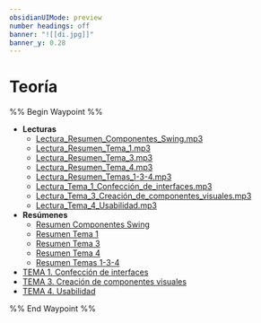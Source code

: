 ```yaml
---
obsidianUIMode: preview
number headings: off
banner: "![[di.jpg]]"
banner_y: 0.28
---
```

# Teoría
%% Begin Waypoint %%
- **Lecturas**
	- [Lectura_Resumen_Componentes_Swing.mp3](./Lecturas/Lectura_Resumen_Componentes_Swing.mp3)
	- [Lectura_Resumen_Tema_1.mp3](./Lecturas/Lectura_Resumen_Tema_1.mp3)
	- [Lectura_Resumen_Tema_3.mp3](./Lecturas/Lectura_Resumen_Tema_3.mp3)
	- [Lectura_Resumen_Tema_4.mp3](./Lecturas/Lectura_Resumen_Tema_4.mp3)
	- [Lectura_Resumen_Temas_1-3-4.mp3](./Lecturas/Lectura_Resumen_Temas_1-3-4.mp3)
	- [Lectura_Tema_1_Confección_de_interfaces.mp3](./Lecturas/Lectura_Tema_1_Confecci%C3%B3n_de_interfaces.mp3)
	- [Lectura_Tema_3_Creación_de_componentes_visuales.mp3](./Lecturas/Lectura_Tema_3_Creaci%C3%B3n_de_componentes_visuales.mp3)
	- [Lectura_Tema_4_Usabilidad.mp3](./Lecturas/Lectura_Tema_4_Usabilidad.mp3)
- **Resúmenes**
	- [Resumen Componentes Swing](./Res%C3%BAmenes/Resumen%20Componentes%20Swing.md)
	- [Resumen Tema 1](./Res%C3%BAmenes/Resumen%20Tema%201.md)
	- [Resumen Tema 3](./Res%C3%BAmenes/Resumen%20Tema%203.md)
	- [Resumen Tema 4](./Res%C3%BAmenes/Resumen%20Tema%204.md)
	- [Resumen Temas 1-3-4](./Res%C3%BAmenes/Resumen%20Temas%201-3-4.md)
- [TEMA 1. Confección de interfaces](./TEMA%201.%20Confecci%C3%B3n%20de%20interfaces.md)
- [TEMA 3. Creación de componentes visuales](./TEMA%203.%20Creaci%C3%B3n%20de%20componentes%20visuales.md)
- [TEMA 4. Usabilidad](./TEMA%204.%20Usabilidad.md)

%% End Waypoint %%